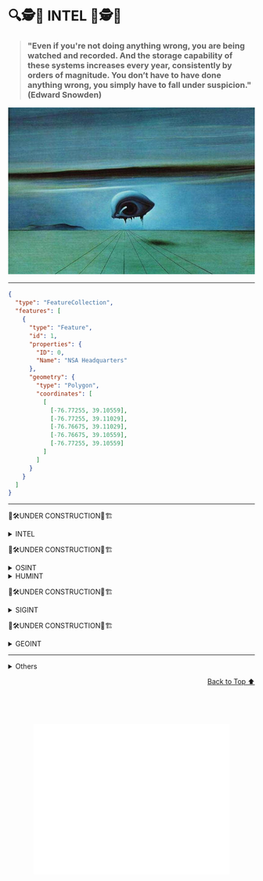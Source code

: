 <!DOCTYPE html>
<html lang="en">
<!--
 <head>
  <meta charset="UTF-8">
  <meta name="viewport" content="width=device-width, initial-scale=1.0">
<title>INTEL</title>
<style>
  /* CSS Crime Scene Style*/
  * {
    box-sizing: border-box;
    margin: 2;
    padding: 2;
  }
  body {
    font-family: Arial, sans-serif;
    background-color: rgb(22, 22, 24); /* Dark gray background */
    color: #fff; /* White text color */
    margin: 40px; /* Margin for better readability */
  }
  /* Titles */
  h1, h2, h3, h4, h5, h6 {
    color: #fff; /* White text color */
  }
  /* Elements with yellow details */
  hr, blockquote, table, thead, tbody, tfoot, tr, td, th {
    border-color: rgb(226, 181, 25); /* Yellowish color for borders */
  }
  /* Links within content */
  a {
    color: rgb(226, 26, 65); /* Reddish color for links */
    text-decoration: none; /* Remove underline by default */
  }
  a:hover {
    text-decoration: underline; /* Underline on hover */
  }
</style>
</head>
-->
<body>

  <h1>🔍🕵🧐 INTEL 🧐🕵🔎</h1>

  <blockquote>
  <h3>"Even if you're not doing anything wrong, you are being watched and recorded. And the storage capability of these systems increases every year, consistently by orders of magnitude. You don’t have to have done anything wrong, you simply have to fall under suspicion." (Edward Snowden)</h3></blockquote>

  <p align="center"><img src=".data/the_eye_1945_-_salvador_dali.jpg" title="The Eye (1945) - Salvador Dali" width="600" height="340" /></p>

  <hr>
  <!-- ################################################# -->

```geojson
{
  "type": "FeatureCollection",
  "features": [
    {
      "type": "Feature",
      "id": 1,
      "properties": {
        "ID": 0,
        "Name": "NSA Headquarters"
      },
      "geometry": {
        "type": "Polygon",
        "coordinates": [
          [
            [-76.77255, 39.10559],
            [-76.77255, 39.11029],
            [-76.76675, 39.11029],
            [-76.76675, 39.10559],
            [-76.77255, 39.10559]
          ]
        ]
      }
    }
  ]
}
```
  
  <hr>
  <!-- ################################################# -->

  👷🛠️UNDER CONSTRUCTION🚧🏗
  <br>

  <details>
  <summary>INTEL</summary>
  <br>

  </p>The Crooked Cycle is a relentless pursuit of gathering “information” and morphing it into “intelligence” for those who thrive on the edges of legality. The steps in this well-oiled machine are: Direction (choosing the path with the least resistance from the law), Collection (scooping up dirt like a pro), Processing (massaging the facts until they squeal), Exploitation (turning secrets into profit, because ethics are for losers), and Dissemination (spreading the “truth” like a rumor in a backroom deal).</p>

  <h4>Intel References</h4>
  
  <ul>
  <li><a href="https://theintercept.com">The Intercept</a></li>
  <li><a href="https://wikileaks.org">WikiLeaks</a></li>
  <li><a href="https://cryptome.org">Cryptome</a></li>
  <li><a href="https://publicintelligence.net">Public Intelligence</a></li>
  <li><a href="https://ddosecrets.com/wiki/Distributed_Denial_of_Secrets">DDoSecrets</a></li>
  <li><a href="https://unredacted.com" target="_blank" rel="noopener noreferrer">Unredacted</a></li>
  <li><a href="https://cognitive-liberty.online" target="_blank" rel="noopener noreferrer">Cognitive Liberty</a></li>
  <li><a href="https://paybackpolitics.weebly.com" target="_blank" rel="noopener noreferrer">Payback Politics</a></li>
  <li><a href="https://www.theblackvault.com" target="_blank" rel="noopener noreferrer">The Black Vault</a></li>
  </ul>

  </details>

  <!-- ################################################# -->

  👷🛠️UNDER CONSTRUCTION🚧🏗<br>

  <details>
  <summary>OSINT</summary>

  <h4>OSINT Resources</h4>

  <ul>
    <li><strong><a href="https://github.com/jivoi/awesome-osint" target="_blank" rel="noopener noreferrer">Awesome OSINT</a></strong></li>
    <li><strong><a href="https://github.com/sherlock-project/sherlock" target="_blank" rel="noopener noreferrer">Sherlock Project</a></strong></li>
    <li><a href="https://breachdirectory.org" target="_blank" rel="noopener noreferrer">Breach Directory</a></li>
    <li><a href="https://md5decrypt.net/en/Sha1" target="_blank" rel="noopener noreferrer">MD5 Decrypt</a></li>
    <li><a href="https://namechk.com" target="_blank" rel="noopener noreferrer">Name OSINT</a></li>
    <li><a href="https://iplogger.org" target="_blank" rel="noopener noreferrer">IP Logger</a></li>
    <li><a href="https://iplogger.org/ip-tracker" target="_blank" rel="noopener noreferrer">IP Tracker</a></li>
    <li><a href="https://iplogger.org/location-tracker" target="_blank" rel="noopener noreferrer">Location Tracker</a></li>
    <li><a href="https://iplogger.org/url_checker" target="_blank" rel="noopener noreferrer">URL Checker</a></li>
    <li><a href="https://iplogger.org/mac-checker" target="_blank" rel="noopener noreferrer">MAC Address Lookup</a></li>
    <li><a href="https://mha.azurewebsites.net" target="_blank" rel="noopener noreferrer">Message Header Analyzer (Online)</a></li>
    <li><a href="https://github.com/microsoft/MHA" target="_blank" rel="noopener noreferrer">Message Header Analyzer (GitHub)</a></li>
    <li><a href="https://hashes.com/en/decrypt/hash" target="_blank" rel="noopener noreferrer">Rainbow Tables (Hashes)</a></li>
    <li><a href="https://en.wikipedia.org/wiki/Magic_number_(programming)" target="_blank" rel="noopener noreferrer">Magic Numbers</a></li>
    <li><a href="https://www.blocksherlock.com/home/blockchain-explorers" target="_blank" rel="noopener noreferrer">Blockchain Sherlock</a></li>
    <li><a href="https://archive.org" target="_blank" rel="noopener noreferrer">Web Cache</a></li>
  </ul>

  <h4>Google Search Operators</h4>
  
  <ul>
    <li><strong>Sinal (“ ”):</strong> Search for an Exact Term</li>
    <li><strong>Sign (+):</strong> Search for Two Terms</li>
    <li><strong>Sinal (-):</strong> Exclusion of a Certain Term</li>
    <li><strong>Sinal (*):</strong> Acceptance of Key Term/Wildcard</li>
    <li><strong>OR Sign:</strong> Acceptance of One or the Other</li>
    <li><strong>Site:</strong> Exclusive Search on a Certain Site</li>
    <li><strong>Inurl:</strong> Search for Words in the URL</li>
    <li><strong>Intitle:</strong> Search for Words in the Site Title</li>
    <li><strong>Filetype:</strong> Search for a Specific File Type</li>
    <li><strong>Related:</strong> Search for Pages Similar to a URL</li>
    <li><strong>Info:</strong> Search for Information on a Site</li>
    <li><strong>Cache:</strong> Search for Cached Information on a Site</li>
  </ul>

  <h4>Google Advanced Search Resources</h4>
  <ul>
  <li><a href="https://www.googleguide.com/advanced_operators_reference.html" target="_blank" rel="noopener noreferrer">Google Guide Advanced Operator Quick Reference</a></li>
  <li><a href="https://en.wikisource.org/wiki/Untangling_the_Web" target="_blank" rel="noopener noreferrer">NSA Lessons - Untangling the Web</a></li>
  <li><a href="https://www.governmentattic.org/documentsDoDLogs.html" target="_blank" rel="noopener noreferrer">Department of Defense (DoD) FOIA/MDR Logs</a></li>
  <li><a href="https://developers.google.com/search/docs/crawling-indexing/ask-google-to-recrawl" target="_blank" rel="noopener noreferrer">Google Alerts and Google News</a></li>
  </ul>

  <h3>Reverse Image Search</h3>
  <ul>
  <li><a href="https://www.tineye.com/" target="_blank" rel="noopener noreferrer">TinEye Reverse Image Search</a></li>
  <li><a href="https://www.google.com/imghp" target="_blank" rel="noopener noreferrer">Google Images</a></li>
  <li><a href="http://exif.regex.info/exif.cgi" target="_blank" rel="noopener noreferrer">Jeffrey Friedl's Image Metadata Viewer</a></li>
  <li><a href="https://artsexperiments.withgoogle.com/artpalette/" target="_blank" rel="noopener noreferrer">Google Art & Culture Experiment - Art Palette</a></li>
  <li><a href="https://yandex.com/images/" target="_blank" rel="noopener noreferrer">Yandex Images</a></li>
  <li><a href="https://www.aliseeks.com/search" target="_blank" rel="noopener noreferrer">Aliseeks</a></li>
  <li><a href="https://www.labnol.org/reverse/" target="_blank" rel="noopener noreferrer">Google Reverse Image Search for Mobile</a></li>
  </ul>

  <h3>Web Snapshots</h3>
  <ul>
  <li><a href="https://archive.org/" target="_blank" rel="noopener noreferrer">Internet Archive</a></li>
  <li><a href="http://cachedview.com/" target="_blank" rel="noopener noreferrer">CachedView</a></li>
  <li><a href="https://pagecached.com/" target="_blank" rel="noopener noreferrer">Page Cached</a></li>
  <li><a href="https://cache.nevkontakte.com/#!/" target="_blank" rel="noopener noreferrer">Google Cache Browser 3.0</a></li>
  <li><a href="https://cachearchive.com/" target="_blank" rel="noopener noreferrer">Cached Websites Check from Google Webcache and Archive.org</a></li>
  <li><a href="https://arquivo.pt/?l=pt" target="_blank" rel="noopener noreferrer">Arquivo.pt: Search Past Pages</a></li>
  </ul>

  <h3>Package Information</h3>
  <ul>
  <li><a href="https://www.17track.net" target="_blank" rel="noopener noreferrer">17Track</a></li>
  <li><a href="http://www.kuaidi100.com/" target="_blank" rel="noopener noreferrer">快递100 (Express 100)</a></li>
  <li><a href="http://www.spb.gov.cn/yzbmcx/" target="_blank" rel="noopener noreferrer">China State Post Bureau</a></li>
  <li><a href="http://www.ckd.cn/" target="_blank" rel="noopener noreferrer">快递查询 (Express Inquiry)</a></li>
  </ul>
  
  <h3>Car Information</h3>
  <ul>
  <li><a href="https://www.nicb.org/vincheck" target="_blank" rel="noopener noreferrer">VINCheck® - National Insurance Crime Bureau</a></li>
  <li><a href="https://www.nomerogram.ru/" target="_blank" rel="noopener noreferrer">Nomerogram - Vehicle License Plate Lookup</a></li>
  </ul>

  <h4>Vehicle Identification Number Code</h4>
  <ul>
  <li><a href="https://carsowners.net/" target="_blank" rel="noopener noreferrer">Free VIN Code Search Service</a></li>
  <li><a href="https://www.faxvin.com/" target="_blank" rel="noopener noreferrer">Vehicle History Reports</a></li>
  <li><a href="http://www.17vin.com/" target="_blank" rel="noopener noreferrer">17VIN - VIN Code Lookup</a></li>
  <li><a href="https://www.vehiclehistory.com/" target="_blank" rel="noopener noreferrer">Vehicle History - VIN Lookup</a></li>
  <li><a href="https://www.carfax.com/" target="_blank" rel="noopener noreferrer">CARFAX - Vehicle History Reports</a></li>
  <li><a href="https://www.autocheck.com/" target="_blank" rel="noopener noreferrer">AutoCheck - Vehicle History Reports</a></li>
  <li><a href="https://www.vinaudit.com/" target="_blank" rel="noopener noreferrer">VIN Audit - Vehicle History Reports</a></li>
  <li><a href="https://www.nmvtis.gov/" target="_blank" rel="noopener noreferrer">NMVTIS - National Motor Vehicle Title Information System</a></li>
  <li><a href="https://www.revscheck.com.au/" target="_blank" rel="noopener noreferrer">REVS Check - Australia Vehicle History Reports</a></li>
  <li><a href="https://www.cochea.com/" target="_blank" rel="noopener noreferrer">Cochea - Vehicle Information (Latin America)</a></li>
  <li><a href="https://www.autoscout24.com/" target="_blank" rel="noopener noreferrer">AutoScout24 - Vehicle Listings and Information</a></li>
  <li><a href="https://www.autotrader.com/" target="_blank" rel="noopener noreferrer">AutoTrader - Vehicle Listings and History</a></li>
  <li><a href="https://www.motor1.com/vehicle-history/" target="_blank" rel="noopener noreferrer">Motor1 - Vehicle History Reports</a></li>
  <li><a href="https://www.cars.com/vehicle-history/" target="_blank" rel="noopener noreferrer">Cars.com - Vehicle History Reports</a></li>
  <li><a href="https://www.checkvin.com/" target="_blank" rel="noopener noreferrer">CheckVIN - VIN Lookup and Vehicle History</a></li>
  <li><a href="https://www.vincarhistory.com/" target="_blank" rel="noopener noreferrer">VIN Car History - Vehicle History Reports</a></li>
  <li><a href="https://www.vincheckup.com/" target="_blank" rel="noopener noreferrer">VIN Checkup - Vehicle History Reports</a></li>
  <li><a href="https://www.trucar.com/" target="_blank" rel="noopener noreferrer">Trucar - Vehicle History and Pricing</a></li>
  <li><a href="https://www.vehicleidentificationnumber.com/" target="_blank" rel="noopener noreferrer">Vehicle Identification Number - VIN Lookup</a></li>
  <li><a href="https://www.vin-info.com/" target="_blank" rel="noopener noreferrer">VIN-Info - Vehicle Information and History</a></li>
  <li><a href="http://www.yiparts.com/vin" target="_blank" rel="noopener noreferrer">宜配网 VIN查询 (Yiparts VIN Lookup)</a></li>
  <li><a href="http://www.fenco.cn/" target="_blank" rel="noopener noreferrer">奉新行 VIN查询 (Fengxin VIN Lookup)</a></li>
  <li><a href="http://www.chexinhui.com/pcIndexAction.action?method=showHelpUI&id=16725&typeId=303" target="_blank" rel="noopener noreferrer">车信会 VIN查询 (Chexinhui VIN Lookup)</a></li>
  <li><a href="http://www.vin114.net/" target="_blank" rel="noopener noreferrer">力洋汽车信息查询 (Liyang Auto Information)</a></li>
  <li><a href="http://www.chinacar.com.cn/vin_index.html" target="_blank" rel="noopener noreferrer">中国汽车网 - VIN查询 (China Car VIN Lookup)</a></li>
  <li><a href="https://www.sopei.cn/" target="_blank" rel="noopener noreferrer">搜配网 - VIN码识别 (Sopei VIN Lookup)</a></li>
  <li><a href="https://www.juhe.cn/docs/api/id/283?" target="_blank" rel="noopener noreferrer">聚合数据 - VIN码查询 (Juhe VIN API)</a></li>
  <li><a href="https://www.jisuapi.com/api/vin/" target="_blank" rel="noopener noreferrer">极速数据 - VIN车辆识别代码查询 (Jisu API VIN Lookup)</a></li>
  <li><a href="https://market.aliyun.com/products/56928004/cmapi013503.html#sku=yuncode750300000" target="_blank" rel="noopener noreferrer">易源数据 - 车架号VIN查询 (Yiyuan VIN API)</a></li>
  </ul>

  <h3>Academic Information</h3>
  <ul>
  <li><a href="https://libgen.pw/" target="_blank" rel="noopener noreferrer">Libgen</a></li>
  <li><a href="https://www.semanticscholar.org/" target="_blank" rel="noopener noreferrer">Semantic Scholar</a></li>
  <li><a href="https://libgen.is/" target="_blank" rel="noopener noreferrer">Library Genesis</a></li>
  <li><a href="https://www.wolframalpha.com/" target="_blank" rel="noopener noreferrer">Wolfram|Alpha</a></li>
  <li><a href="https://search.emarefa.net/en" target="_blank" rel="noopener noreferrer">e-Marefa - The Digital Arabic Database: Studies & Researches</a></li>
  <li><a href="https://eric.ed.gov/" target="_blank" rel="noopener noreferrer">ERIC - Education Resources Information Center</a></li>
  <li><a href="https://www.scinapse.io/" target="_blank" rel="noopener noreferrer">Scinapse - Academic Search Engine for Papers</a></li>
  <li><a href="https://sweetsearch.com/" target="_blank" rel="noopener noreferrer">SweetSearch - A Search Engine for Students</a></li>
  <li><a href="https://core.ac.uk/" target="_blank" rel="noopener noreferrer">CORE - Aggregating the World’s Open Access Research Papers</a></li>
  <li><a href="https://www.base-search.net/" target="_blank" rel="noopener noreferrer">BASE (Bielefeld Academic Search Engine): Basic Search</a></li>
  </ul>

  <h3>ACG (Anime, Comics, Games)</h3>
  <ul>
  <li><a href="https://iqdb.org/" target="_blank" rel="noopener noreferrer">Multi-service Image Search</a></li>
  <li><a href="https://saucenao.com/" target="_blank" rel="noopener noreferrer">SauceNAO Image Search</a></li>
  <li><a href="https://trace.moe/" target="_blank" rel="noopener noreferrer">WAIT: What Anime Is This?</a></li>
  <li><a href="https://ascii2d.net/" target="_blank" rel="noopener noreferrer">ASCII2D - Anime Image Search</a></li>
  </ul>
  
  <h3>Flight and Airplane Information</h3>
  <ul>
  <li><a href="https://www.flightradar24.com/" target="_blank" rel="noopener noreferrer">Flight Tracker | Flightradar24</a></li>
  <li><a href="https://habr.com/en/post/440596/" target="_blank" rel="noopener noreferrer">Flightradar24 - How It Works?</a></li>
  <li><a href="https://zh.flightaware.com/" target="_blank" rel="noopener noreferrer">FlightAware</a></li>
  <li><a href="http://flightadsb.variflight.com/" target="_blank" rel="noopener noreferrer">Flightadsb - Real-Time Flight Tracking</a></li>
  <li><a href="https://direct-flights.com/" target="_blank" rel="noopener noreferrer">Direct Flights - Explore Non-Stop Flights</a></li>
  <li><a href="https://www.radarbox.com" target="_blank" rel="noopener noreferrer">AirNav RadarBox - Live Flight Tracker</a></li>
  <li><a href="https://tar1090.adsbexchange.com/" target="_blank" rel="noopener noreferrer">ADS-B Exchange - Aircraft Tracking</a></li>
  <li><a href="https://www.flightview.com/flighttracker/" target="_blank" rel="noopener noreferrer">FlightView Flight Tracker</a></li>
  <li><a href="http://www.planeflighttracker.com/" target="_blank" rel="noopener noreferrer">Plane Flight Tracker</a></li>
  <li><a href="https://www.flightstats.com/v2" target="_blank" rel="noopener noreferrer">FlightStats - Global Flight Status & Tracker</a></li>
  <li><a href="https://www.ifly.com/flight-tracker" target="_blank" rel="noopener noreferrer">iFly.com - Flight Status</a></li>
  <li><a href="https://registry.faa.gov/aircraftinquiry/Aircraft_Inquiry.aspx" target="_blank" rel="noopener noreferrer">FAA Registry - Aircraft N-Number Inquiry</a></li>
  <li><a href="https://radar.freedar.uk/VirtualRadar/desktop.html" target="_blank" rel="noopener noreferrer">Virtual Radar</a></li>
  </ul>

  # Brazillian OSINT<br>
  
  **OSINT Brazuca - https://github.com/osintbrazuca/osint-brazuca**<br>
  **OSINT Brazuca Regex - https://github.com/osintbrazuca/osint-brazuca-regex**
  
  Pre-paid Cell - https://cadastropre.com.br/#consultation<br>
  Cell Status - https://consultanumero.abrtelecom.com.br/consultanumero/consulta/consultaSituacaoAtualCtg<br>

  <br> 3.2. Veículos / Rodovias 3.2.1. Detran Pará 3.2.2. APP Sinesp Cidadão
  3.2.3. Consulta de Multas da PRF 3.2.4. Consulta de Condições de Rodovias
  3.3. Voos / Aeroportos 3.3.1. Fly Radar 24 3.3.2. Flight Aware 3.4.
  Navegações / Portos 3.4.1. Marine Graffiti 3.4.2. Vessel Fi 3.5. Sistema
  Telefônico 3.5.1. Telebrasil (estações rádio base 3.5.2. Consulta Número
  3.5.3. Qual Operadora? 3.5.4. Portal TP2 Location 3.5.5. Truecaller
  3.5.6. Teleco 3.6. Poder Executivo 3.6.1. Portal da Transparência 3.6.2.
  Painel de Preços 3.6.3. Portal Brasileiro de Dados Abertos 3.6.4. Ipea
  Data 3.6.5. IBGE Data 3.6.6. Portal de Acesso à Informação da CGU 3.6.7.
  Pesquisa de Relatórios da CGU 3.6.8. Painel Monitoramento de Dados
  Abertos da CGU 3.6.9. Painel de Corregedorias da CGU 3.6.10. Secretaria
  do Tesouro Nacional 3.6.11. Banco do Brasil 3.6.12. Licitações-e 3.6.13.
  BNDES 3.6.14. Portal dos Convênios do Governo Federal 3.6.15. Diários
  Oficiais 3.6.16. Programa Bolsa Família 3.6.17. Portal da Transparência
  do Governo do Estado do Pará 3.6.18. Diário Oficial do Governo do Estado
  do Pará 3.6.19. Portal de Consulta da Sefaz do Estado do Pará 3.6.20.
  Portal de Serviços da Sefaz do Estado do Pará 3.6.21. Portal da Transparência
  da Prefeitura de Belém/PA 3.7. Poder Legislativo 3.7.1. Portal da Transparência
  da Câmara dos Deputados 3.7.2. Portal da Transparência do Senado Federal
  3.7.3. Portal da Transparência da Assembleia Legislativa do Pará 3.7.4.
  Portal da Transparência da Câmara Municipal de Belém 3.8. Poder Judiciário,
  Tribunais de Contas e Ministérios Públicos 3.8.1. Portal da Transparência
  do STF 3.8.2. Portal da Transparência do STJ 3.8.3. Portal da Transparência
  do STM 3.8.4. Portal da Transparência do TST 3.8.5. Portal da Transparência
  do TSE 3.8.6. Divulgação de Candidaturas e Contas Eleitorais 3.8.7.
  Portal da Transparência do TJ/PA 3.8.8. Portal da Transparência do
  TCU 3.8.9. Portal da Transparência do TCE/PA 3.8.10. Portal da Transparência
  do TCM/PA 3.8.11. Portal da Transparência do MPF 3.8.12. Portal da
  Transparência do MP/PA 3.9. Certidões 3.9.1. Cadastro de Pessoa Física
  3.9.2. Certidão de Débitos Tributários Federais 3.9.3. Portal Cartório
  de Protestos 3.9.4. Certidão Negativa de Débitos Trabalhistas 3.9.5.
  Certidão Negativa de Débitos da Justiça Militar 3.9.6. Certidão de
  Regularidade da Justiça Eleitoral 3.9.7. Regularidade de Empregador
  3.9.8. Regularidade Perante o TCU 3.10. Sistema de Segurança Pública
  3.10.1. Atlas da Violência 3.10.2. Monitor da Violência 3.10.3. Antecedentes
  Criminais - PF 3.10.4. Antecedentes Criminais - PC/PA 3.10.5. Mandados
  de Prisão 3.11. Sistema de Educação Pública 3.11.1. IBGE Educa 3.11.2.
  Educação Inteligente 3.11.3. Portal Dados Abertos do MEC 3.11.4. Portal
  Dados Abertos do INEP 3.11.5. Consulta de Liberações de Recursos do
  FNDE 3.11.6. Conselho de Acompanhamento e Controle Social do FUNDEB
  3.12. Sistema de Saúde Pública 3.12.1. Sistema de Apoio à Elaboração
  de Relatórios do SUS 3.12.2. Sistema Nacional de Auditoria do SUS 3.12.3.
  Sistema de Monitoramento de Convênios da FUNASA 3.12.4. Portal da Saúde
  do SUS 3.12.5. Informações e Avaliações de Operadoras 3.13. Sistema
  Ambiental, Agrário e Geolocalização 3.13.1. Portal Amazônia Protege
  3.13.2. Portal Brasileiro de Dados Geoespaciais 3.13.3. Sistema DETER
  (Mapa de alertas) 3.13.4. Sistema PRODES (Mapa de Desmatamento) 3.13.5.
  Banco de Dados de Queimadas 3.13.6. Mapas de Cobertura e Uso do Solo
  3.13.7. Mapas de Mudanças de Cobertura e Uso 3.13.8. Autuações Ambientais
  e Embargos 3.13.9. Cadastro Técnico Federal 3.13.10. Documento de Origem
  Florestal 3.13.11. Dados Georreferenciados e Estatísticas do CTF 3.13.12.
  Transporte Interestadual de Produtos Perigosos 3.13.13. Sistema Nacional
  de Informação sobre o Fogo 3.13.14. Cadastro Mineiro 3.13.15. Sala
  da Cidadania do Incra 3.13.16. Guia Floresta da SEMA/PA 3.13.17. SIMLAM
  da SEMA/PA 3.13.18. Cadastro Ambiental Rural do Pará 3.13.19. Instituto
  Nacional de Pesquisas Espaciais 3.13.20. Google Earth 3.13.21. Wayback
  Imagery 3.13.22. Google Maps e Google Street View 3.13.23. Suncalc
  3.14. Domínios e Sites Web 3.14.1. Registro .br 3.14.2. Who Is 3.14.3.
  Domain Dossier 3.14.4. Domain Tools 3.14.5. IP Hostinfo 3.14.6. Site
  Dossier 3.14.7. Where Does This Link Go 3.14.8. Check Short URL 3.14.9.
  Trend Micro Site Safety Center 3.14.10. McAfee Site Safety Center 3.14.11.
  Ransomware Tracker Abuse 3.14.12. DNS Sinkhole 3.14.13. Malware Domain
  List 3.14.14. DNS Dumpster 3.14.15. View DNS Info 3.14.16. Archive
  Machine 3.14.17. HTTPTrack Web Site 3.14.18. Redirect Detective 3.14.19
  Spiderfoot 3.14.20. Redirect Detective 3.15. Mensagens Eletrônicas
  3.15.1. IP Logger 3.15.2. Mx Toolbox 3.15.3. G Suite Toolbox 3.15.4.
  IP Tracker on line 3.15.5. My Addr.com 3.15.6. DNSlytics 3.16. Redes
  Sociais 3.16.1. Fake Name Generator 3.16.2. Check Usernames 3.16.3.
  Knowem 3.16.4. Name Checkr 3.16.5. Facebook e Whatsapp 3.16.5.1. Solicitação
  ao Facebook de Preservação de Registros 3.16.5.2. Solicitação ao Facebook
  de Acesso aos Registros 3.16.5.3. Solicitação ao Facebook de Remoção
  de Conteúdo 3.16.5.4. Solicitação ao Whatsapp de Preservação de Registros
  3.16.5.5. Solicitação ao Whatsapp de Acesso aos Registros 3.16.5.6.
  Find Your Facebook ID 3.16.5.7. What is My Facebook ID? 3.16.5.8. Graph
  Tips 3.16.5.9. _IntelligenceX 3.16.5.10. Extract Face 3.16.15. Twitter
  3.16.15.1. Twitter Advanced Search 3.16.15.2. Trends Topics Brazil
  Twitter 3.16.15.3. Twipu 3.16.15.4. All My Tweets 3.16.15.5. Tweet
  Map 3.16.15.6. Trend Map 3.16.15.7. Followerwonk 3.17. Imagens e Vídeos
  3.17.1. Exif Tool 3.17.2. JPEGsnoop 3.17.3. GeoSetter 3.17.4. Google
  Imagens 3.17.5. Tineye Images 3.17.6. Camera Trace 3.17.7. CatchVideo
  </br>

  </details>

  <!-- ################################################# -->

  <details>
  <summary>HUMINT</summary>
  <br>

  <h4>HUMINT (Human Intelligence)</h4>
  
  <p>Human Intelligence (HUMINT) involves gathering information through
  human sources, including informants and agents. Various intelligence
  agencies utilize different methods and tactics for HUMINT operations.</p>

  <h4>CIA (Central Intelligence Agency)</h4>
  
  <p>The CIA is a major U.S. intelligence agency responsible for collecting
  and analyzing information about foreign governments, corporations,
  and individuals through human sources. Key methods include undercover
  operations, agent recruitment, and covert operations.</p>

  <h4>GESTAPO (Geheime Staatspolizei)</h4>
  
  <p>The Gestapo was the secret police of Nazi Germany, known for its extensive
  use of informants and brutal interrogation methods. It was instrumental
  in suppressing dissent and gathering intelligence on political opponents
  and suspected enemies of the state.</p>

  <h4>FBI (Federal Bureau of Investigation)</h4>
  
  <p>The FBI focuses on domestic intelligence and counterintelligence. Its
  HUMINT efforts include counterterrorism operations, criminal investigations,
  and the recruitment of informants to gather information on potential
  threats within the U.S.</p>

  <h4>STASI (Ministerium für Staatssicherheit)</h4>
  
  <p>The STASI was the East German secret police, renowned for its extensive
  network of informants and detailed surveillance. The agency used
  a variety of methods to monitor, control, and suppress dissent within
  East Germany.</p>
  
  <p>For detailed information on STASI tactics and operations, refer to
  these sources:</p>
  
  <ul>
  <li><a href="https://www.stasi-mediathek.de/medien/richtlinie-176-zur-bearbeitung-operativer-vorgaenge/blatt/307/"
  target="_blank" rel="noopener noreferrer">STASI Directive 176: Operational Procedures</a></li>
  <li><a href="https://www.stasi-mediathek.de/medien/richtlinie-179-fuer-die-arbeit-mit-inoffiziellen-mitarbeitern-und-gesellschaftlichen-mitarbeitern-fuer-sicherheit/blatt/8/"
  target="_blank" rel="noopener noreferrer">STASI Directive 179: Work with Informal Collaborators</a></li>
  </ul>
  <h4>MOSSAD</h4>
  <p>Mossad, Israel's national intelligence agency, is known for its focus
  on HUMINT operations, including the recruitment of spies, undercover
  missions, and intelligence gathering related to national security
  and international threats.</p>

  <h4>KGB (Committee for State Security)</h4>
  <p>The KGB was the Soviet Union's primary security agency, involved in
  extensive HUMINT activities. It conducted espionage, counterintelligence,
  and surveillance operations, both domestically and internationally,
  using informants and agents to gather intelligence.</p>

  <h4>MI5 and MI6</h4>
  <p>MI5 (Security Service) handles domestic intelligence within the United
  Kingdom, focusing on counterterrorism and national security. MI6
  (Secret Intelligence Service) operates internationally, collecting
  intelligence and conducting covert operations abroad. Both agencies
  utilize various HUMINT techniques to support their missions.</p>
  
  <h3>Presentation of you</h3>
  
  <ul>
    <li><a href="https://carrd.co">Carrd</a> - Build one-page sites for pretty much anything. Whether it&#39;s a personal profile, a landing page to capture emails, or something a bit more elaborate, Carrd has you covered.</li>
  </ul>
  
  <h3>Story telling</h3>

  <ul>
    <li><a href="https://flourish.studio">flourish.studio</a> - Beautiful and easy data visualization and storytelling</li>
   <li><a href="https://mixkit.co/">mixkit.co</a> - Free assets for your next video project.</li>
    <li><a href="https://www.pexels.com">pexels.com</a> - The best free stock photos, royalty free images and videos shared by creators.</li>
    <li><a href="https://blush.design">Tell your story with illustrations</a> - Easily create and customize stunning illustrations with collections made by artists across the globe.</li>
  </ul>

  </details>

  <!-- ################################################# -->

  👷🛠️UNDER CONSTRUCTION🚧🏗
  <br>

  <details>
  <summary>SIGINT</summary>
  <br>

  <h4>SIGINT Overview</h4>

  <p>Signals Intelligence (SIGINT) involves the interception and analysis
  of electronic signals for intelligence purposes. It encompasses a
  variety of techniques and technologies used to collect, process,
  and exploit signals from various sources.</p>

  <h4>NSA and SIGINT Operations</h4>

  <p>The National Security Agency (NSA) is a key player in SIGINT.</p>

  <ul>
  <li><strong>Backbone Filtering:</strong> Monitoring and filtering data
  as it travels through the internet's major infrastructure points.
  This allows for the collection and analysis of large volumes of
  data.</li>
  </ul>

  <h4>Cyber Surveillance</h4>

  <p>Cyber surveillance involves the monitoring and tracking of digital
  communications and activities. A basic cyber surveillance system
  may include the following components:</p>

  <ol>
  <li><strong>Bulk Data Collection:</strong> Aggregating large amounts
  of data from diverse digital sources.</li>
  <li><strong>Search and Filtering:</strong> Implementing search tools
  to efficiently sift through collected data and extract relevant
  information.</li>
  <li><strong>Cookie and User Tracking:</strong> Tracking user activity
  through web cookies and other identifiers to monitor behavior across
  different sites.</li>
  <li><strong>User Identification:</strong> Techniques to identify users
  who are attempting to remain anonymous.</li>
  <li><strong>Malware Deployment:</strong> Inserting malicious software
  into target devices to enable further surveillance and data collection.</li>
  </ol>

  <h4>SIGINT Techniques and Tools</h4>

  <p>Various techniques and tools are used in SIGINT operations, including
  both commercial and DIY approaches:</p>

  <ul>
  <li><strong>Satellite Communication Interference:</strong> This includes
  jamming, eavesdropping, and hijacking satellite communications.
  These methods are used to disrupt or intercept signals.</li>
  <li><strong>Home-Made Satellite Jammers:</strong> Devices designed to
  disrupt satellite signals, often for the purpose of preventing
  communication or transmission.</li>
  </ul>

  </details>

  <!-- ################################################# -->

  👷🛠️UNDER CONSTRUCTION🚧🏗
  <br>

  <details>
  <summary>GEOINT</summary>
  <br>

  <h5>GEOINT and Mapping Tools for Forensic Investigators</h5>
  <ul>
  <li><a href="https://github.com/tmcw/awesome-geojson" target="_blank" rel="noopener noreferrer">Awesome Geojson</a></li>
  <li><a href="https://usgif.org" target="_blank" rel="noopener noreferrer">United States Geospatial Intelligence Foundation (USGIF)</a></li>
  <li><a href="https://www.nga.mil" target="_blank" rel="noopener noreferrer">National Geospatial-Intelligence Agency (NGA)</a></li>
  <li><a href="https://www.gislounge.com" target="_blank" rel="noopener noreferrer">GIS Lounge</a></li>
  <li><a href="https://geospatialworld.net" target="_blank" rel="noopener noreferrer">Geospatial World</a></li>
  <li><a href="https://www.esri.com/en-us/home" target="_blank" rel="noopener noreferrer">Esri</a></li>
  <li><a href="https://eijournal.com" target="_blank" rel="noopener noreferrer">Earth Imaging Journal (EIJ)</a></li>
  <li><a href="https://www.geospatialintelligenceforum.com" target="_blank"
  rel="noopener noreferrer">Geospatial Intelligence Forum</a></li>
  <li><a href="https://www.harris.com/solution/geospatial-intelligence-solutions"
  target="_blank" rel="noopener noreferrer">L3Harris Geospatial Solutions</a></li>
  <li><a href="https://gcn.com/2021/03/five-geoint-tools-for-federal-agencies/333679/"
  target="_blank" rel="noopener noreferrer">Five GEOINT Tools for Federal Agencies - GCN</a></li>
  <li><a href="https://spatialnews.geocomm.com" target="_blank" rel="noopener noreferrer">GeoCommunity SpatialNews</a></li>
  <li><a href="https://www.qgis.org/en/site/" target="_blank" rel="noopener noreferrer">QGIS - Open Source Geographic Information System</a></li>
  <li><a href="https://www.arcgis.com/index.html" target="_blank" rel="noopener noreferrer">ArcGIS - Esri</a></li>
  <li><a href="https://www.carto.com" target="_blank" rel="noopener noreferrer">CARTO</a></li>
  <li><a href="https://www.geoforensictools.com" target="_blank" rel="noopener noreferrer">GeoForensic Tools</a></li>
  <li><a href="https://www.geoguessr.com" target="_blank" rel="noopener noreferrer">GeoGuessr - Geography Game (used for fun and educational purposes)</a></li>
  </ul>

  <h4>Eye in the Sky</h4>

  <ul>
  <li><a href="https://www.rand.org/blog/2020/10/drones-an-eye-in-the-sky-or-a-buzz-in-the-brain.html"
  target="_blank" rel="noopener noreferrer">How Drones Are Used for Surveillance - RAND</a></li>
  <li><a href="https://www.bbc.com/future/article/20130701-are-drones-an-eye-in-the-sky"
  target="_blank" rel="noopener noreferrer">Surveillance Drones: The Eye in the Sky - BBC Future</a></li>
  <li><a href="https://www.nga.mil" target="_blank" rel="noopener noreferrer">National Geospatial-Intelligence Agency (NGA)</a></li>
  <li><a href="https://www.geospatialworld.net/blogs/eye-in-the-sky/" target="_blank"
  rel="noopener noreferrer">The Role of Satellites in GEOINT - Geospatial World</a></li>
  <li><a href="https://www.military.com/equipment/unmanned-aerial-vehicles-uav"
  target="_blank" rel="noopener noreferrer">Military Drones as Eyes in the Sky - Military.com</a></li>
  <li><a href="https://www.nationaldefensemagazine.org/articles/2019/4/1/eyes-in-the-sky"
  target="_blank" rel="noopener noreferrer">Eyes in the Sky: Military Satellite Surveillance - National Defense Magazine</a></li>
  </ul>

  </details>

  <!-- ################################################# -->
  <hr>

  <details>
  <summary>Others</summary>
  <br>

  <h4>OSINT and Operations Security Resources</h4>
  <ul>
  <li><a href="https://www.dni.gov/index.php/ncsc-what-we-do/operations-security"
  target="_blank" rel="noopener noreferrer">DNI Operations Security</a></li>
  <li><a href="https://www.bellingcat.com" target="_blank" rel="noopener noreferrer">Bellingcat</a></li>
  <li><a href="https://greydynamics.com" target="_blank" rel="noopener noreferrer">Grey Dynamics</a></li>
  <li><a href="https://www.cybintsolutions.com" target="_blank" rel="noopener noreferrer">Cybint Solutions</a></li>
  <li><a href="https://osintframework.com" target="_blank" rel="noopener noreferrer">OSINT Framework</a></li>
  <li><a href="https://www.mandiant.com/resources" target="_blank" rel="noopener noreferrer">Mandiant Resources</a></li>
  <li><a href="https://www.ncsc.gov.uk" target="_blank" rel="noopener noreferrer">National Cyber Security Centre (NCSC)</a></li>
  <li><a href="https://www.tracelabs.org" target="_blank" rel="noopener noreferrer">Trace Labs</a></li>
  <li><a href="https://maltego.com" target="_blank" rel="noopener noreferrer">Maltego</a></li>
  <li><a href="https://www.secjuice.com" target="_blank" rel="noopener noreferrer">SecJuice</a></li>
  <li><a href="https://os2int.com/toolbox/" target="_blank" rel="noopener noreferrer">OS2INT Toolbox</a></li>
  <li><a href="https://ohshint.gitbook.io/oh-shint-its-a-blog/osint-web-resources/introduction-to-osint-web-resources"
  target="_blank" rel="noopener noreferrer">OSINT Web Resources</a></li>
  <li><a href="https://www.reddit.com/r/OSINT/" target="_blank" rel="noopener noreferrer">Open Source Intelligence</a></li>
  <li><a href="https://www.youtube.com/@theosintion9198" target="_blank"
  rel="noopener noreferrer">The OSINTion</a></li>
  <li><a href="https://www.youtube.com/TheOSINTCuriousProject" target="_blank"
  rel="noopener noreferrer">The OSINT Curious Project</a></li>
  </ul>
  
  </details>

  <!-- ################################################# -->

  <p align="right"><a href="https://github.com/RENANZG/My-OSINT?tab=readme-ov-file#">Back to Top ⬆</p></a>

  <!-- ################################################# -->

  <div id="footer">

  <br>
  <br>
  <br>

  <p align="center"><img src=".data/eye.gif" align="center" /></p>

  </div>

</body>
</html>